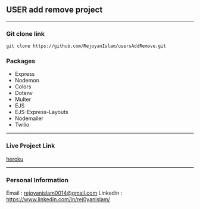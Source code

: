 ## USER add remove project
***
### Git clone link
```console
git clone https://github.com/RejoyanIslam/usersAddRemove.git
```


### Packages
* Express
* Nodemon
* Colors
* Dotenv
* Multer
* EJS
* EJS-Express-Layouts
* Nodemailer
* Twilio

***
### Live Project Link
 [heroku](https://showstudent.herokuapp.com/students)
***
### Personal Information
Email :  <rejoyanislam0014@gmail.com>
Linkedin : <https://www.linkedin.com/in/rej0yanislam/>
